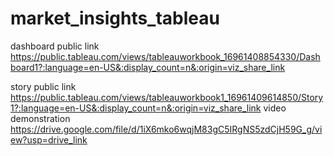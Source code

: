 # market_insights_tableau
dashboard public link
https://public.tableau.com/views/tableauworkbook_16961408854330/Dashboard1?:language=en-US&:display_count=n&:origin=viz_share_link

story  public link
https://public.tableau.com/views/tableauworkbook1_16961409614850/Story1?:language=en-US&:display_count=n&:origin=viz_share_link
video demonstration
https://drive.google.com/file/d/1iX6mko6wqjM83gC5IRgNS5zdCjH59G_g/view?usp=drive_link

